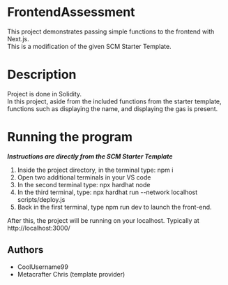 # FrontendAssessment
This project demonstrates passing simple functions to the frontend with Next.js.
<br>This is a modification of the given SCM Starter Template.

# Description
Project is done in Solidity.
<br>In this project, aside from the included functions from the starter template, functions such as displaying the name, and displaying the gas is present.

# Running the program
***Instructions are directly from the SCM Starter Template***
1. Inside the project directory, in the terminal type: npm i
2. Open two additional terminals in your VS code
3. In the second terminal type: npx hardhat node
4. In the third terminal, type: npx hardhat run --network localhost scripts/deploy.js
5. Back in the first terminal, type npm run dev to launch the front-end.

After this, the project will be running on your localhost. 
Typically at http://localhost:3000/

## Authors
* CoolUsername99
* Metacrafter Chris (template provider)
